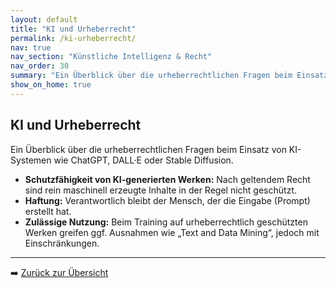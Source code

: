 ```yaml
---
layout: default
title: "KI und Urheberrecht"
permalink: /ki-urheberrecht/
nav: true
nav_section: "Künstliche Intelligenz & Recht"
nav_order: 30
summary: "Ein Überblick über die urheberrechtlichen Fragen beim Einsatz von KI-Systemen."
show_on_home: true
---
```


## KI und Urheberrecht

Ein Überblick über die urheberrechtlichen Fragen beim Einsatz von KI-Systemen wie ChatGPT, DALL·E oder Stable Diffusion.  

- **Schutzfähigkeit von KI-generierten Werken:** Nach geltendem Recht sind rein maschinell erzeugte Inhalte in der Regel nicht geschützt.  
- **Haftung:** Verantwortlich bleibt der Mensch, der die Eingabe (Prompt) erstellt hat.  
- **Zulässige Nutzung:** Beim Training auf urheberrechtlich geschützten Werken greifen ggf. Ausnahmen wie „Text and Data Mining“, jedoch mit Einschränkungen.

---

➡️ [Zurück zur Übersicht](/)